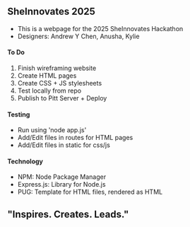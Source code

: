 ## SheInnovates 2025 
- This is a webpage for the 2025 SheInnovates Hackathon 
- Designers: Andrew Y Chen, Anusha, Kylie
#### To Do
1. Finish wireframing website
2. Create HTML pages
3. Create CSS + JS stylesheets
4. Test locally from repo
5. Publish to Pitt Server + Deploy
#### Testing
- Run using 'node app.js'
- Add/Edit files in routes for HTML pages
- Add/Edit files in static for css/js
#### Technology
- NPM: Node Package Manager
- Express.js: Library for Node.js
- PUG: Template for HTML files, rendered as HTML
## "Inspires. Creates. Leads."